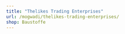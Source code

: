 ```yaml
---
title: "Thelikes Trading Enterprises"
url: /mogwadi/thelikes-trading-enterprises/
shop: Baustoffe
---
```

